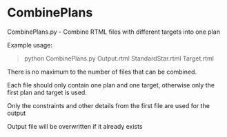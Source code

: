 # CombinePlans

CombinePlans.py - Combine RTML files with different targets into one plan

Example usage: 
>python CombinePlans.py Output.rtml StandardStar.rtml Target.rtml

There is no maximum to the number of files that can be combined.

Each file should only contain one plan and one target, otherwise only the first plan and target is used.

Only the constraints and other details from the first file are used for the output

Output file will be overwritten if it already exists
